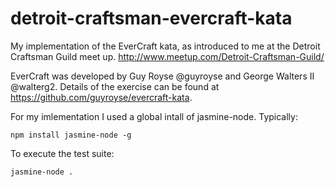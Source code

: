 # detroit-craftsman-evercraft-kata
My implementation of the EverCraft kata, as introduced to me at the Detroit Craftsman Guild meet up. http://www.meetup.com/Detroit-Craftsman-Guild/

EverCraft was developed by Guy Royse @guyroyse and George Walters II @walterg2. Details of the exercise can be found at https://github.com/guyroyse/evercraft-kata.

For my imlementation I used a global intall of jasmine-node. Typically:

```
npm install jasmine-node -g
```

To execute the test suite:

```
jasmine-node .
```
